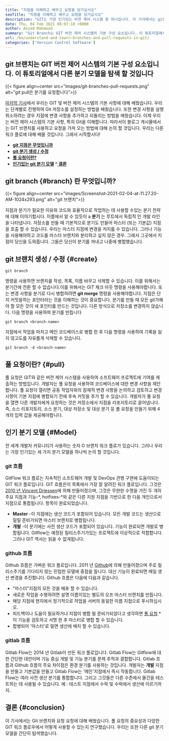 ```yaml
---
title: "지점을 이해하고 배우고 요청을 당기십시오" 
seoTitle: "지점을 이해하고 배우고 요청을 당기십시오" 
description: "GIT는 가장 인기있는 버전 제어 시스템 중 하나입니다. 이 기사에서는 git 브랜치를 사용하고 요청을 당기는 방법을 이해할 것입니다." 
date: Thu, 04 Feb 2021 08:07:10 +0000
author: Assad Mahmood
summary: "Git Branch는 GIT 버전 제어 시스템의 기본 구성 요소입니다. 이 튜토리얼에서 다른 분기 모델을 탐색하겠습니다" 
url: /ko/understand-and-learn-branches-and-pull-requests-in-git/
categories: ['Version Control Software']
---
```


## git 브랜치는 GIT 버전 제어 시스템의 기본 구성 요소입니다. 이 튜토리얼에서 다른 분기 모델을 탐색 할 것입니다

{{< figure align=center src="images/git-branches-pull-requests.png" alt="git pull은 분기를 요청합니다">}}

[마지막 기사][1]에서 우리는 GIT 및 버전 제어 시스템의 기본 사항에 대해 배웠습니다. 우리는 단계별로 진행하여 Git 저장소를 설정하는 방법을 배웠습니다. 또한 변경 사항을 실행 취소하려는 경우 지점에 변경 사항을 추가하고 되돌리는 방법을 배웠습니다. 이제 우리는 버전 제어 시스템의 기본 사항, 특히 Git을 이해합니다. 따라서이 블로그 게시물에서는 GIT 브랜치를 사용하고 요청을 가져 오는 방법에 대해 논의 할 것입니다. 우리는 다른 워크 플로에 대해 배울 것입니다. 그래서 시작합시다!
  * **[git 지점은 무엇입니까][2]**
  * **[git 분기 생성 / 수정][3]**
  * **[풀 요청이란?][4]**
  * **[인기있는 git 분기 모델][5]**
  *[ **결론** ][6]

## git branch   {#branch} 란 무엇입니까?

{{< figure align=center src="images/Screenshot-2021-02-04-at-11.27.20-AM-1024x293.png" alt="git 브랜치">}}

지점과 분기가 필요한 이유와 코드와 효율적으로 작업하는 데 사용할 수있는 분기 전략에 대해 이야기합시다. 이름에서 알 수 있듯이 a  **분기** 는 루트에서 독립적 인 개발 라인을 나타냅니다.
저장소를 만들 때 기본적으로 분기도 만들어 마스터 (또는 기본값) 지점을 호출 할 수 있습니다. 우리는 마스터 지점에 변경을 저지를 수 있습니다. 그러나 기능을 사용해야하고 코드를 마스터 브랜치와 분리하고 싶지 않은 경우. 그래서 그곳에서 지점이 당신을 도와줍니다. 그들은 당신이 분기를 꺼내고 나중에 병합했습니다.

## git 브랜치 생성 / 수정   {#create}
```
git branch
```
명령을 사용하면 브랜치를 작성, 목록, 이름 바꾸고 삭제할 수 있습니다. 이를 위해서는 분기간에 전환 할 수 없습니다.이를 위해서는 GIT 체크 아웃 명령을 사용해야합니다. 또는 변경 사항을 분기로 다시 병합하려면  **git merge**  명령을 사용해야합니다.
지점은 단지 커밋을하는 포인터라는 것을 이해하는 것이 중요합니다. 분기를 만들 때 모든 git가해야 할 모든 것이 새 포인터를 만드는 것입니다. 다른 방식으로 저장소를 변경하지 않습니다.
다음 명령을 사용하여 분기를 만듭니다
```
git branch <branch-name>
```
지점에서 작업을 마치고 메인 코드베이스로 병합 한 후 다음 명령을 사용하여 기록을 잃지 않고도를 자유롭게 삭제할 수 있습니다.
```
git branch -d <branch-name>
```

## 풀 요청이란?   {#pull}
풀 요청은 GIT와 같은 버전 제어 시스템을 사용하여 소프트웨어 프로젝트에 기여를 제출하는 방법입니다. 개발자는 풀 요청을 사용하여 코드베이스에 대한 변경 사항을 제안합니다. 풀 요청이 열리면 공동 작업자와의 잠재적 변경 사항을 논의하고 검토하고 변경 사항이 기본 지점에 병합되기 전에 후속 커밋을 추가 할 수 있습니다.
개발자가 풀 요청을 열면 다른 개발자에게 요청하는 것은 저장소에서 지점을 리포지토리로 끌어냅니다. 즉, 소스 리포지토리, 소스 분기, 대상 저장소 및 대상 분기 등 풀 요청을 만들기 위해 4 개의 입력 값을 제공해야합니다.

## 인기 분기 모델   {#Model}
전 세계 개발자 커뮤니티가 사용하는 숫자 O 브랜치 워크 플로가 있습니다. 그러나 우리는 가장 인기있는 세 가지 분기 모델을 하나씩 논의 할 것입니다.

### git 흐름
GitFlow 워크 플로는 지속적인 소프트웨어 개발 및 DevOps 관행 구현에 도움이되는 GIT 워크 플로입니다. GIT 흐름은이 목록에서 가장 잘 알려진 워크 플로입니다. 그것은 [2010 년 Vincent Driessen][7]에 의해 만들어졌으며, 그것은 무한한 수명을 가진 두 개의 주요 지점과 기능-\*, hotfixes-\*와 같은 다른 지원 지점을 기반으로 한 다음 개인으로서 지점으로 통합됩니다. 항목이 완료되었습니다.
  * **Master**  -이 지점에는 생산 코드가 포함되어 있습니다. 모든 개발 코드는 생산으로 밀릴 준비가되면 마스터 브랜치로 병합됩니다.
  * **개발** -이 분기에는 사전 생산 코드가 포함되어 있습니다. 기능이 완료되면 개발로 병합됩니다.
Gitflow는 예정된 릴리스주기가있는 프로젝트에 이상적으로 적합합니다. 그러나 GIT 역사는 읽을 수 없게됩니다.

### github 흐름
Github 흐름은 가벼운 워크 플로입니다. 2011 년 [Github][8]에 의해 만들어졌으며 주로 릴리스주기를 기다리지 않는 민첩한 모델에 중점을 둡니다. 대신 기능이 완료되면 매일 생산 변경을 추진합니다.
Github 흐름은 다음에 다음과 같습니다.
  * "마스터"지점의 모든 것을 배포 할 수 있습니다.
  * 새로운 작업을 수행하려면 설명 이름이있는 별도의 오프 마스터 브랜치를 만듭니다.
  * 해당 지점에 현지에서 정기적으로 작업을 서버의 동일한 이름 지점으로 푸시하십시오.
  * 피드백이나 도움이 필요하거나 지점이 병합 될 준비가되었다고 생각하면 [풀 요청][4]
  *이 기능을 검토하고 서명 한 후 마스터로 병합 할 수 있습니다.
  * 합병되어 '마스터'로 밀면 생산에 배치 할 수 있습니다.

### gitlab 흐름
Gitlab Flow는 2014 년 Gitlab이 만든 워크 플로입니다. Gitlab Flow는 Gitflow에 대한 간단한 대안이며 기능 중심 개발 및 기능 분기를 문제 추적과 결합합니다. Gitlab 흐름과 Github 흐름의 주요 차이점은 환경 분기를 사용하는 것입니다.
개발자는  **개발**  지점을 만들고 기본값을 만들고 Gitlab Flow는 '메인'지점에서 즉시 작동합니다. Gitlab Flow는 여러 사전 생산 분기를 통합합니다. 그리고 그것들은 다른 수준에서 물건을 테스트하는 데 사용될 수 있습니다. 예 : 테스트 지점에서 수락 및 수락에서 생산에 이르기까지.

## 결론   {#conclusion}
이 기사에서는 Git 브랜치와 요청 요청에 대해 배웠습니다. 풀 요청의 중요성과 다양한 GIT 워크 플로우에서 어떻게 사용할 수 있는지 연구했습니다. 우리는 또한 다른 git 분기 모델을 간단히 탐색했습니다.

  
[1]: https://blog.containerize.com/2021/01/08/guide-to-version-control-and-source-code-management-using-git/
[2]: #branch
[3]: #create
[4]: #pull
[5]: #model
[6]: #conclusion
[7]: https://nvie.com/posts/a-successful-git-branching-model/
[8]: http://scottchacon.com/2011/08/31/github-flow.html
